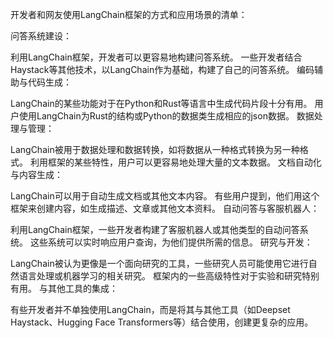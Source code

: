 开发者和网友使用LangChain框架的方式和应用场景的清单：

问答系统建设：

利用LangChain框架，开发者可以更容易地构建问答系统。
一些开发者结合Haystack等其他技术，以LangChain作为基础，构建了自己的问答系统。
编码辅助与代码生成：

LangChain的某些功能对于在Python和Rust等语言中生成代码片段十分有用。
用户使用LangChain为Rust的结构或Python的数据类生成相应的json数据。
数据处理与管理：

LangChain被用于数据处理和数据转换，如将数据从一种格式转换为另一种格式。
利用框架的某些特性，用户可以更容易地处理大量的文本数据。
文档自动化与内容生成：

LangChain可以用于自动生成文档或其他文本内容。
有些用户提到，他们用这个框架来创建内容，如生成描述、文章或其他文本资料。
自动问答与客服机器人：

利用LangChain框架，一些开发者构建了客服机器人或其他类型的自动问答系统。
这些系统可以实时响应用户查询，为他们提供所需的信息。
研究与开发：

LangChain被认为更像是一个面向研究的工具，一些研究人员可能使用它进行自然语言处理或机器学习的相关研究。
框架内的一些高级特性对于实验和研究特别有用。
与其他工具的集成：

有些开发者并不单独使用LangChain，而是将其与其他工具（如Deepset Haystack、Hugging Face Transformers等）结合使用，创建更复杂的应用。